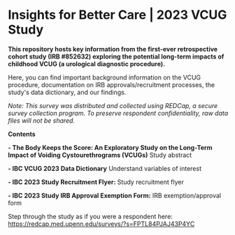 # Insights for Better Care | 2023 VCUG Study

**This repository hosts key information from the first-ever retrospective cohort study (IRB #852632) exploring the potential long-term impacts of childhood VCUG (a urological diagnostic procedure).**

Here, you can find important background information on the VCUG procedure, documentation on IRB approvals/recruitment processes, the study's data dictionary, and our findings.

*Note: This survey was distributed and collected using REDCap, a secure survey collection program. To preserve respondent confidentiality, raw data files will not be shared.*

**Contents**

**- The Body Keeps the Score: An Exploratory Study on the Long-Term Impact of Voiding Cystourethrograms (VCUGs)** Study abstract

**- IBC VCUG 2023 Data Dictionary** Understand variables of interest

**- IBC 2023 Study Recruitment Flyer:** Study recruitment flyer

**- IBC 2023 Study IRB Approval Exemption Form:** IRB exemption/approval form

Step through the study as if you were a respondent here: https://redcap.med.upenn.edu/surveys/?s=FPTL84PJAJ43P4YC

